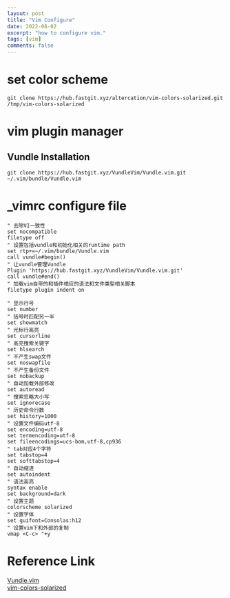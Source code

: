 ```yaml
---
layout: post
title: "Vim Configure"
date: 2022-06-02
excerpt: "how to configure vim."
tags: [vim]
comments: false
---
```



# set color scheme

```
git clone https://hub.fastgit.xyz/altercation/vim-colors-solarized.git /tmp/vim-colors-solarized
```

# vim plugin manager

## Vundle Installation

```
git clone https://hub.fastgit.xyz/VundleVim/Vundle.vim.git ~/.vim/bundle/Vundle.vim
```

# _vimrc configure file

```
" 去除VI一致性
set nocompatible
filetype off
" 设置包括vundle和初始化相关的runtime path
set rtp+=~/.vim/bundle/Vundle.vim
call vundle#begin()
" 让vundle管理Vundle
Plugin 'https://hub.fastgit.xyz/VundleVim/Vundle.vim.git'
call vundle#end()
" 加载vim自带的和插件相应的语法和文件类型相关脚本
filetype plugin indent on

" 显示行号
set number
" 括号时匹配另一半
set showmatch
" 光标行高亮
set cursorline
" 高亮搜索关键字
set hlsearch
" 不产生swap文件
set noswapfile
" 不产生备份文件
set nobackup
" 自动加载外部修改
set autoread
" 搜索忽略大小写
set ignorecase
" 历史命令行数
set history=1000
" 设置文件编码utf-8
set encoding=utf-8
set termencoding=utf-8
set fileencodings=ucs-bom,utf-8,cp936
" tab对应4个字符
set tabstop=4
set softtabstop=4
" 自动缩进
set autoindent
" 语法高亮
syntax enable 
set background=dark
" 设置主题
colorscheme solarized
" 设置字体
set guifont=Consolas:h12
" 设置vim下和外部的复制
vmap <C-c> "+y
```



# Reference Link
[Vundle.vim](https://github.com/VundleVim/Vundle.vim)  
[vim-colors-solarized](https://github.com/altercation/vim-colors-solarized)
